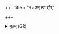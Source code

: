 +++
title = "१० उत् त्वा द्यौर्"

+++
<details><summary>मूलम् (GR)</summary>

उत् त्वा द्यौर् उत् पृथिव्य्  
उत् प्रजापतिर् अग्रभीत् ।  
उत् त्वा मृत्योर् ओषधयः ।  
सोमराज्ञीर् अपीपरन् ॥
</details>